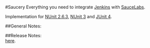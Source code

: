 #Saucery
Everything you need to integrate [Jenkins](https://jenkins-ci.org) with [SauceLabs](https://saucelabs.com).  

Implementation for [NUnit 2.6.3](http://nunit.org), [NUnit 3](http://nunit.org) and [JUnit 4](http://junit.org).  

##General Notes:  

##Release Notes:  
[here](http://fullcirclesolutions.com.au/changelog).

